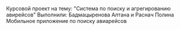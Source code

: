 Курсовой проект на тему: "Система по поиску и агрегированию авирейсов"
Выполнили: Бадмацыренова Алтана и Раснач Полина
Мобильное приложение по поиску авиарейсов
